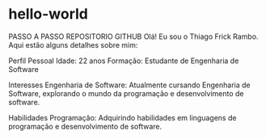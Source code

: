 # hello-world
PASSO A PASSO REPOSITORIO GITHUB
Olá! Eu sou o Thiago Frick Rambo. Aqui estão alguns detalhes sobre mim:

Perfil Pessoal
Idade: 22 anos
Formação: Estudante de Engenharia de Software

Interesses
Engenharia de Software: Atualmente cursando Engenharia de Software, explorando o mundo da programação e desenvolvimento de software.

Habilidades
Programação: Adquirindo habilidades em linguagens de programação e desenvolvimento de software.
